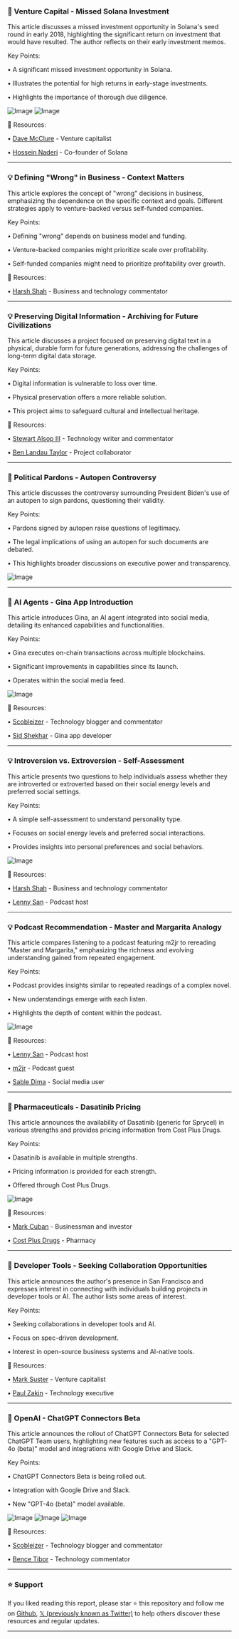 ### 🤖 Venture Capital - Missed Solana Investment

This article discusses a missed investment opportunity in Solana's seed round in early 2018, highlighting the significant return on investment that would have resulted.  The author reflects on their early investment memos.

Key Points:

• A significant missed investment opportunity in Solana.

•  Illustrates the potential for high returns in early-stage investments.

•  Highlights the importance of thorough due diligence.


![Image](https://pbs.twimg.com/media/GmRPT-CXQAEPJ7x?format=png&name=small)
![Image](https://pbs.twimg.com/media/GmRPT-jbYAAmYom?format=png&name=small)


🔗 Resources:

• [Dave McClure](https://x.com/davemcclure) - Venture capitalist

• [Hossein Naderi](https://x.com/hosseeb) -  Co-founder of Solana


---

### 💡 Defining "Wrong" in Business - Context Matters

This article explores the concept of "wrong" decisions in business, emphasizing the dependence on the specific context and goals.  Different strategies apply to venture-backed versus self-funded companies.

Key Points:

•  Defining "wrong" depends on business model and funding.

• Venture-backed companies might prioritize scale over profitability.

• Self-funded companies might need to prioritize profitability over growth.



🔗 Resources:

• [Harsh Shah](https://x.com/hnshah) -  Business and technology commentator


---

### 💡  Preserving Digital Information - Archiving for Future Civilizations

This article discusses a project focused on preserving digital text in a physical, durable form for future generations, addressing the challenges of long-term digital data storage.

Key Points:

•  Digital information is vulnerable to loss over time.


•  Physical preservation offers a more reliable solution.


•  This project aims to safeguard cultural and intellectual heritage.


🔗 Resources:

• [Stewart Alsop III](https://x.com/StewartalsopIII) -  Technology writer and commentator

• [Ben Landau Taylor](https://x.com/benlandautaylor) -  Project collaborator


---

### 🤖 Political Pardons - Autopen Controversy

This article discusses the controversy surrounding President Biden's use of an autopen to sign pardons, questioning their validity.

Key Points:

•  Pardons signed by autopen raise questions of legitimacy.

•  The legal implications of using an autopen for such documents are debated.

•  This highlights broader discussions on executive power and transparency.


![Image](https://pbs.twimg.com/tweet_video_thumb/GmP1Q5VbEAAzOOn.jpg)

---

### 🚀 AI Agents - Gina App Introduction

This article introduces Gina, an AI agent integrated into social media, detailing its enhanced capabilities and functionalities.

Key Points:

•  Gina executes on-chain transactions across multiple blockchains.


•  Significant improvements in capabilities since its launch.


•  Operates within the social media feed.


![Image](https://pbs.twimg.com/ext_tw_video_thumb/1901698987477925888/pu/img/60XE2A6oZZLuVqRn.jpg)

🔗 Resources:

• [Scobleizer](https://x.com/Scobleizer) - Technology blogger and commentator

• [Sid Shekhar](https://x.com/sidshekhar24) -  Gina app developer


---

### 💡 Introversion vs. Extroversion - Self-Assessment

This article presents two questions to help individuals assess whether they are introverted or extroverted based on their social energy levels and preferred social settings.

Key Points:

•  A simple self-assessment to understand personality type.


•  Focuses on social energy levels and preferred social interactions.


•  Provides insights into personal preferences and social behaviors.


![Image](https://pbs.twimg.com/ext_tw_video_thumb/1901363157140230144/pu/img/Nf8ph0Q8CcUuIGA9?format=jpg&name=240x240)

🔗 Resources:

• [Harsh Shah](https://x.com/hnshah) - Business and technology commentator

• [Lenny San](https://x.com/lennysan) -  Podcast host


---

### 💡 Podcast Recommendation -  Master and Margarita Analogy

This article compares listening to a podcast featuring  m2jr to rereading "Master and Margarita," emphasizing the richness and evolving understanding gained from repeated engagement.


Key Points:


•  Podcast provides insights similar to repeated readings of a complex novel.


•  New understandings emerge with each listen.



•  Highlights the depth of content within the podcast.



![Image](https://pbs.twimg.com/media/GmOTNcoaMAA7y3K?format=png&name=small)

🔗 Resources:

• [Lenny San](https://x.com/lennysan) - Podcast host

• [m2jr](https://x.com/m2jr) - Podcast guest

• [Sable Dima](https://x.com/SableDima) -  Social media user


---

### 🚀 Pharmaceuticals - Dasatinib Pricing

This article announces the availability of Dasatinib (generic for Sprycel) in various strengths and provides pricing information from Cost Plus Drugs.

Key Points:

• Dasatinib is available in multiple strengths.


•  Pricing information is provided for each strength.


•  Offered through Cost Plus Drugs.



![Image](https://pbs.twimg.com/media/GmQicVQacAAiDyl?format=jpg&name=small)

🔗 Resources:

• [Mark Cuban](https://x.com/mcuban) -  Businessman and investor

• [Cost Plus Drugs](https://costplusdrugs.com) -  Pharmacy


---

### 🚀 Developer Tools - Seeking Collaboration Opportunities

This article announces the author's presence in San Francisco and expresses interest in connecting with individuals building projects in developer tools or AI.  The author lists some areas of interest.

Key Points:


• Seeking collaborations in developer tools and AI.


• Focus on spec-driven development.


•  Interest in open-source business systems and AI-native tools.


🔗 Resources:

• [Mark Suster](https://x.com/msuster) -  Venture capitalist

• [Paul Zakin](https://x.com/pzakin) -  Technology executive


---

### 🚀 OpenAI - ChatGPT Connectors Beta

This article announces the rollout of ChatGPT Connectors Beta for selected ChatGPT Team users, highlighting new features such as access to a "GPT-4o (beta)" model and integrations with Google Drive and Slack.

Key Points:

•  ChatGPT Connectors Beta is being rolled out.


•  Integration with Google Drive and Slack.


•  New "GPT-4o (beta)" model available.



![Image](https://pbs.twimg.com/media/GmQWjm7a4AAa-dJ?format=jpg&name=small)
![Image](https://pbs.twimg.com/media/GmQWkHfaEAASvsU?format=jpg&name=360x360)
![Image](https://pbs.twimg.com/media/GmQWkoebMAAj-CT?format=jpg&name=small)

🔗 Resources:

• [Scobleizer](https://x.com/Scobleizer) - Technology blogger and commentator

• [Bence Tibor](https://x.com/btibor91) -  Technology commentator


---

### ⭐️ Support

If you liked reading this report, please star ⭐️ this repository and follow me on [Github](https://github.com/Drix10), [𝕏 (previously known as Twitter)](https://x.com/DRIX_10_) to help others discover these resources and regular updates.

---